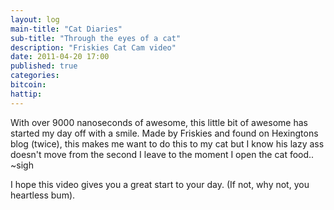 ```yaml
---
layout: log
main-title: "Cat Diaries"
sub-title: "Through the eyes of a cat"
description: "Friskies Cat Cam video"
date: 2011-04-20 17:00
published: true
categories: 
bitcoin: 
hattip: 
---
```


With over 9000 nanoseconds of awesome, this little bit of awesome has started my day off with a smile. Made by Friskies and found on Hexingtons blog (twice), this makes me want to do this to my cat but I know his lazy ass doesn't move from the second I leave to the moment I open the cat food.. ~sigh<!--more-->

<div class='embed-container'>
	<object data="https://www.youtube.com/embed/k0PduP7PXx0"></object>	
</div>

I hope this video gives you a great start to your day.
(If not, why not, you heartless bum).
